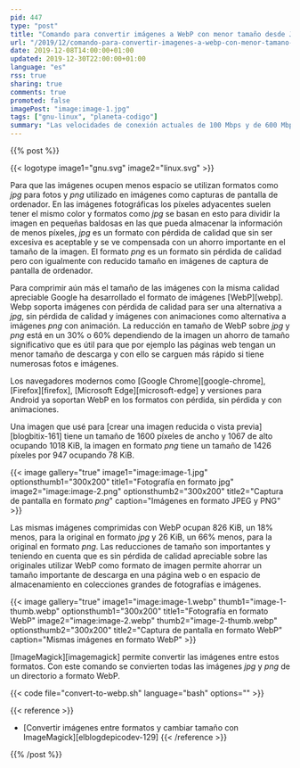 ```yaml
---
pid: 447
type: "post"
title: "Comando para convertir imágenes a WebP con menor tamaño desde JPEG y PNG"
url: "/2019/12/comando-para-convertir-imagenes-a-webp-con-menor-tamano-desde-jpeg-y-png/"
date: 2019-12-08T14:00:00+01:00
updated: 2019-12-30T22:00:00+01:00
language: "es"
rss: true
sharing: true
comments: true
promoted: false
imagePost: "image:image-1.jpg"
tags: ["gnu-linux", "planeta-codigo"]
summary: "Las velocidades de conexión actuales de 100 Mbps y de 600 Mbps en los hogares permiten no darle tanta importancia al tamaño de una imagen y aunque los dispositivos móviles también tienen unas velocidades de conexión rápidas reducir el tamaño de las imágenes puede significar que una página web cargue algo más rápido. El ahorro está en un 30% y 60% lo que en colecciones grandes de imágenes el ahorro es considerable. WebP proporciona un ahorro de tamaño en las imágenes con una calidad similar que _jpg_ y _png_."
---
```


{{% post %}}

{{< logotype image1="gnu.svg" image2="linux.svg" >}}

Para que las imágenes ocupen menos espacio se utilizan formatos como _jpg_ para fotos y _png_ utilizado en imágenes como capturas de pantalla de ordenador. En las imágenes fotográficas los píxeles adyacentes suelen tener el mismo color y formatos como _jpg_ se basan en esto para dividir la imagen en pequeñas baldosas en las que  pueda almacenar la información de menos píxeles, _jpg_ es un formato con pérdida de calidad que sin ser excesiva es aceptable y se ve compensada con un ahorro importante en el tamaño de la imagen. El formato _png_ es un formato sin pérdida de calidad pero con igualmente con reducido tamaño en imágenes de captura de pantalla de ordenador.

Para comprimir aún más el tamaño de las imágenes con la misma calidad apreciable Google ha desarrollado el formato de imágenes [WebP][webp]. Webp soporta imágenes con pérdida de calidad para ser una alternativa a _jpg_, sin pérdida de calidad y imágenes con animaciones como alternativa a imágenes _png_ con animación. La reducción en tamaño de WebP sobre _jpg_ y _png_ está en un 30% o 60% dependiendo de la imagen un ahorro de tamaño significativo que es útil para que por ejemplo las páginas web tengan un menor tamaño de descarga y con ello se carguen más rápido si tiene numerosas fotos e imágenes.

Los navegadores modernos como [Google Chrome][google-chrome], [Firefox][firefox], [Microsoft Edge][microsoft-edge] y versiones para Android ya soportan WebP en los formatos con pérdida, sin pérdida y con animaciones.

Una imagen que usé para [crear una imagen reducida o vista previa][blogbitix-161] tiene un tamaño de 1600 píxeles de ancho y 1067 de alto ocupando 1018 KiB, la imagen en formato _png_ tiene un tamaño de 1426 píxeles por 947 ocupando 78 KiB.

{{< image
    gallery="true"
    image1="image:image-1.jpg" optionsthumb1="300x200" title1="Fotografía en formato jpg"
    image2="image:image-2.png" optionsthumb2="300x200" title2="Captura de pantalla en formato _png_"
    caption="Imágenes en formato JPEG y PNG" >}}

Las mismas imágenes comprimidas con WebP ocupan 826 KiB, un 18% menos, para la original en formato _jpg_ y 26 KiB, un 66% menos, para la original en formato _png_. Las reducciones de tamaño son importantes y teniendo en cuenta que es sin pérdida de calidad apreciable sobre las originales utilizar WebP como formato de imagen permite ahorrar un tamaño importante de descarga en una página web o en espacio de almacenamiento en colecciones grandes de fotografías e imágenes.

{{< image
    gallery="true"
    image1="image:image-1.webp" thumb1="image-1-thumb.webp" optionsthumb1="300x200" title1="Fotografía en formato WebP"
    image2="image:image-2.webp" thumb2="image-2-thumb.webp" optionsthumb2="300x200" title2="Captura de pantalla en formato WebP"
    caption="Mismas imágenes en formato WebP" >}}

[ImageMagick][imagemagick] permite convertir las imágenes entre estos formatos. Con este comando se convierten todas las imágenes _jpg_ y _png_ de un directorio a formato WebP.

{{< code file="convert-to-webp.sh" language="bash" options="" >}}

{{< reference >}}
* [Convertir imágenes entre formatos y cambiar tamaño con ImageMagick][elblogdepicodev-129]
{{< /reference >}}

{{% /post %}}

